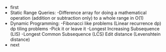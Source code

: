 - first
- Static Range Queries:
	-Difference array
		for doing a mathematical operation (addition or subtraction only) to a whole range in O(1)
- Dynamic Programming:
	-Fibonacci like problems (Linear recurrence dp)
		dp tiling problems
	-Pick it or leave it
		-Longest Increasing Subsequence (LIS)
		-Longest Common Subsequence (LCS)
			Edit distance (Levenshtein distance)
- next
